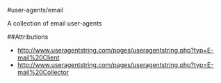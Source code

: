 #user-agents/email

A collection of email user-agents

##Attributions
* http://www.useragentstring.com/pages/useragentstring.php?typ=E-mail%20Client
* http://www.useragentstring.com/pages/useragentstring.php?typ=E-mail%20Collector
